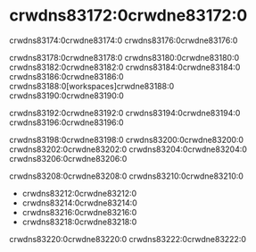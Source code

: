 # crwdns83172:0crwdne83172:0

crwdns83174:0crwdne83174:0 crwdns83176:0crwdne83176:0

crwdns83178:0crwdne83178:0 crwdns83180:0crwdne83180:0 crwdns83182:0crwdne83182:0 crwdns83184:0crwdne83184:0 crwdns83186:0crwdne83186:0 crwdns83188:0[workspaces]crwdne83188:0<!-- ignore --> crwdns83190:0crwdne83190:0

crwdns83192:0crwdne83192:0 crwdns83194:0crwdne83194:0 crwdns83196:0crwdne83196:0

crwdns83198:0crwdne83198:0 crwdns83200:0crwdne83200:0 crwdns83202:0crwdne83202:0 crwdns83204:0crwdne83204:0 crwdns83206:0crwdne83206:0

crwdns83208:0crwdne83208:0 crwdns83210:0crwdne83210:0

* crwdns83212:0crwdne83212:0
* crwdns83214:0crwdne83214:0
* crwdns83216:0crwdne83216:0
* crwdns83218:0crwdne83218:0

crwdns83220:0crwdne83220:0 crwdns83222:0crwdne83222:0
